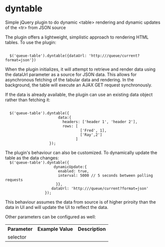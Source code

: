 dyntable
========

Simple jQuery plugin to do dynamic &lt;table> rendering and dynamic updates of the &lt;tr> from JSON source

The plugin offers a lightweight, simplistic approach to rendering HTML tables. To use the plugin:

<code>
  $('queue-table').dyntable({dataUrl: 'http://<server>/queue/current?format=json'})
</code>

When the plugin initializes, it will attempt to retrieve and render data using the dataUrl parameter as a source for JSON data. This allows for asynchronous fetching of the tabular data and rendering. In the background, the table will execute an AJAX GET request synchronously.

If the data is already available, the plugin can use an existing data object rather than fetching it:
<p>
<code>
  $('queue-table').dyntable({
                        data:{
                          headers: ['header 1', 'header 2'], 
                          rows: [
                                  ['Fred', 1],
                                  ['Ray',2']
                                ]
                    });
</code>
</p>
The plugin's behaviour can also be customized. To dynamically update the table as the data changes:

<code>
  $('queue-table').dyntable({
                      dynamicUpdate:{
                        enabled: true,
                        interval: 5000 // 5 seconds between polling requests
                       }},
                     dataUrl: 'http://<server>/queue/current?format=json'
                  });
</code>

This behaviour assumes the data from source is of higher priroity than the data in UI and will update the UI to reflect the data.

Other parameters can be configured as well:

<table>
  <tr><th>Parameter</th><th>Example Value</th><th>Description</th></tr>
  <tr>
    <td>selector</td>
    <td></td>
    <td></td>
  </tr>
</table>
